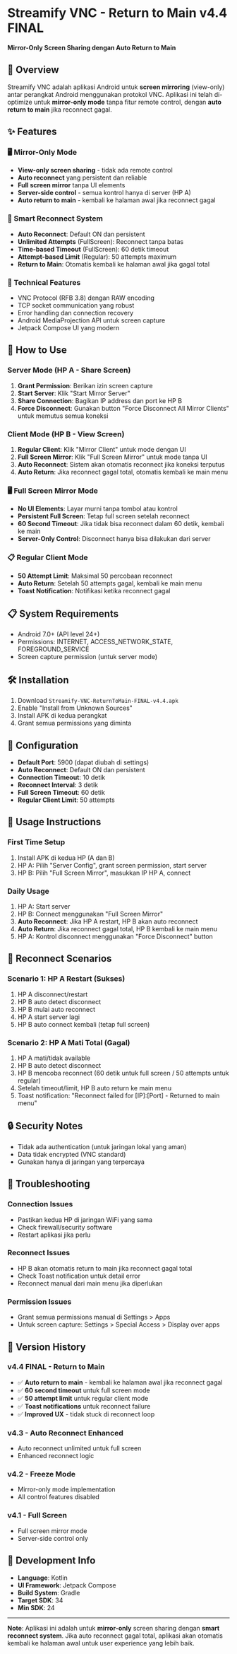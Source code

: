 # Streamify VNC - Return to Main v4.4 FINAL 

**Mirror-Only Screen Sharing dengan Auto Return to Main**

## 📱 Overview
Streamify VNC adalah aplikasi Android untuk **screen mirroring** (view-only) antar perangkat Android menggunakan protokol VNC. Aplikasi ini telah di-optimize untuk **mirror-only mode** tanpa fitur remote control, dengan **auto return to main** jika reconnect gagal.

## ✨ Features

### 🖥️ Mirror-Only Mode
- **View-only screen sharing** - tidak ada remote control
- **Auto reconnect** yang persistent dan reliable
- **Full screen mirror** tanpa UI elements
- **Server-side control** - semua kontrol hanya di server (HP A)
- **Auto return to main** - kembali ke halaman awal jika reconnect gagal

### 🔄 Smart Reconnect System
- **Auto Reconnect**: Default ON dan persistent
- **Unlimited Attempts** (FullScreen): Reconnect tanpa batas
- **Time-based Timeout** (FullScreen): 60 detik timeout
- **Attempt-based Limit** (Regular): 50 attempts maximum
- **Return to Main**: Otomatis kembali ke halaman awal jika gagal total

### 🔧 Technical Features
- VNC Protocol (RFB 3.8) dengan RAW encoding
- TCP socket communication yang robust
- Error handling dan connection recovery
- Android MediaProjection API untuk screen capture
- Jetpack Compose UI yang modern

## 🚀 How to Use

### Server Mode (HP A - Share Screen)
1. **Grant Permission**: Berikan izin screen capture
2. **Start Server**: Klik "Start Mirror Server"
3. **Share Connection**: Bagikan IP address dan port ke HP B
4. **Force Disconnect**: Gunakan button "Force Disconnect All Mirror Clients" untuk memutus semua koneksi

### Client Mode (HP B - View Screen)
1. **Regular Client**: Klik "Mirror Client" untuk mode dengan UI
2. **Full Screen Mirror**: Klik "Full Screen Mirror" untuk mode tanpa UI
3. **Auto Reconnect**: Sistem akan otomatis reconnect jika koneksi terputus
4. **Auto Return**: Jika reconnect gagal total, otomatis kembali ke main menu

### 🖥️ Full Screen Mirror Mode
- **No UI Elements**: Layar murni tanpa tombol atau kontrol
- **Persistent Full Screen**: Tetap full screen setelah reconnect
- **60 Second Timeout**: Jika tidak bisa reconnect dalam 60 detik, kembali ke main
- **Server-Only Control**: Disconnect hanya bisa dilakukan dari server

### 📋 Regular Client Mode
- **50 Attempt Limit**: Maksimal 50 percobaan reconnect
- **Auto Return**: Setelah 50 attempts gagal, kembali ke main menu
- **Toast Notification**: Notifikasi ketika reconnect gagal

## 📋 System Requirements
- Android 7.0+ (API level 24+)
- Permissions: INTERNET, ACCESS_NETWORK_STATE, FOREGROUND_SERVICE
- Screen capture permission (untuk server mode)

## 🛠️ Installation
1. Download `Streamify-VNC-ReturnToMain-FINAL-v4.4.apk`
2. Enable "Install from Unknown Sources"
3. Install APK di kedua perangkat
4. Grant semua permissions yang diminta

## 🔧 Configuration
- **Default Port**: 5900 (dapat diubah di settings)
- **Auto Reconnect**: Default ON dan persistent
- **Connection Timeout**: 10 detik
- **Reconnect Interval**: 3 detik
- **Full Screen Timeout**: 60 detik
- **Regular Client Limit**: 50 attempts

## 📖 Usage Instructions

### First Time Setup
1. Install APK di kedua HP (A dan B)
2. HP A: Pilih "Server Config", grant screen permission, start server
3. HP B: Pilih "Full Screen Mirror", masukkan IP HP A, connect

### Daily Usage
1. HP A: Start server
2. HP B: Connect menggunakan "Full Screen Mirror"
3. **Auto Reconnect**: Jika HP A restart, HP B akan auto reconnect
4. **Auto Return**: Jika reconnect gagal total, HP B kembali ke main menu
5. HP A: Kontrol disconnect menggunakan "Force Disconnect" button

## 🔄 Reconnect Scenarios

### Scenario 1: HP A Restart (Sukses)
1. HP A disconnect/restart
2. HP B auto detect disconnect
3. HP B mulai auto reconnect
4. HP A start server lagi
5. HP B auto connect kembali (tetap full screen)

### Scenario 2: HP A Mati Total (Gagal)
1. HP A mati/tidak available
2. HP B auto detect disconnect
3. HP B mencoba reconnect (60 detik untuk full screen / 50 attempts untuk regular)
4. Setelah timeout/limit, HP B auto return ke main menu
5. Toast notification: "Reconnect failed for [IP]:[Port] - Returned to main menu"

## 🔒 Security Notes
- Tidak ada authentication (untuk jaringan lokal yang aman)
- Data tidak encrypted (VNC standard)
- Gunakan hanya di jaringan yang terpercaya

## 🐛 Troubleshooting

### Connection Issues
- Pastikan kedua HP di jaringan WiFi yang sama
- Check firewall/security software
- Restart aplikasi jika perlu

### Reconnect Issues
- HP B akan otomatis return to main jika reconnect gagal total
- Check Toast notification untuk detail error
- Reconnect manual dari main menu jika diperlukan

### Permission Issues
- Grant semua permissions manual di Settings > Apps
- Untuk screen capture: Settings > Special Access > Display over apps

## 📝 Version History

### v4.4 FINAL - Return to Main
- ✅ **Auto return to main** - kembali ke halaman awal jika reconnect gagal
- ✅ **60 second timeout** untuk full screen mode
- ✅ **50 attempt limit** untuk regular client mode
- ✅ **Toast notifications** untuk reconnect failure
- ✅ **Improved UX** - tidak stuck di reconnect loop

### v4.3 - Auto Reconnect Enhanced
- Auto reconnect unlimited untuk full screen
- Enhanced reconnect logic

### v4.2 - Freeze Mode
- Mirror-only mode implementation
- All control features disabled

### v4.1 - Full Screen
- Full screen mirror mode
- Server-side control only

## 🔗 Development Info
- **Language**: Kotlin
- **UI Framework**: Jetpack Compose  
- **Build System**: Gradle
- **Target SDK**: 34
- **Min SDK**: 24

---

**Note**: Aplikasi ini adalah untuk **mirror-only** screen sharing dengan **smart reconnect system**. Jika auto reconnect gagal total, aplikasi akan otomatis kembali ke halaman awal untuk user experience yang lebih baik.
